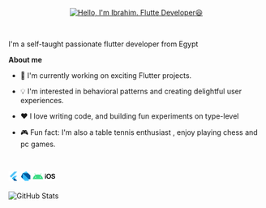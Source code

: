 
<p align="center"><a href="https://github.com/anuraghazra/anuraghazra/assets/109023440/7222dd10-289b-4dba-b318-f493280d61cf"><img width="80%" alt="Hello, I'm Ibrahim. Flutte Developer😃" src="https://github.com/IbrahimIG1/IbrahimIG1/assets/109023440/02f212a1-c2dc-49d1-a141-db91cc3a097c" /></a></p>
<br />


I'm a self-taught passionate flutter developer from Egypt

**About me**

- 🚀 I'm currently working on exciting Flutter projects.

- 💡 I'm interested in behavioral patterns and creating delightful user experiences.

- ❤️ I love writing code, and building fun experiments on type-level

- 🎮 Fun fact: I'm also a table tennis enthusiast , enjoy playing chess and pc games.
<br />

<code><img height="20" alt="javascript" src="https://raw.githubusercontent.com/github/explore/80688e429a7d4ef2fca1e82350fe8e3517d3494d/topics/flutter/flutter.png"></code>
<code><img height="20" alt="typescript" src="https://raw.githubusercontent.com/github/explore/80688e429a7d4ef2fca1e82350fe8e3517d3494d/topics/dart/dart.png"></code>
<code><img height="20" alt="react" src="https://raw.githubusercontent.com/github/explore/80688e429a7d4ef2fca1e82350fe8e3517d3494d/topics/android/android.png"></code>
<code><img height="20" alt="react" src="https://raw.githubusercontent.com/github/explore/80688e429a7d4ef2fca1e82350fe8e3517d3494d/topics/ios/ios.png"></code>
  <br />
<br />
![GitHub Stats](https://github-readme-stats.vercel.app/api?username=IbrahimIG1&theme=radical)


